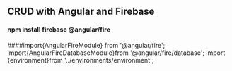 ## CRUD with Angular and Firebase

#### npm install firebase @angular/fire
####import{AngularFireModule} from '@angular/fire';
 import{AngularFireDatabaseModule}from '@angular/fire/database';
import {environment}from '../environments/environment';


